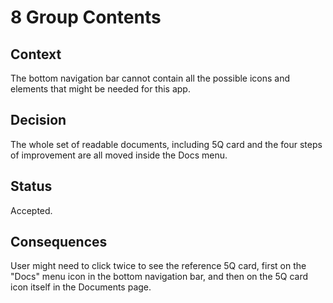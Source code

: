 <!--
© 2022 Marco Bresciani

Copying and distribution of this file, with or without modification, are
permitted in any medium without royalty provided the copyright notice
and this notice are preserved.
This file is offered as-is, without any warranty.

SPDX-FileCopyrightText: 2022 Marco Bresciani

SPDX-License-Identifier: FSFAP
-->
# 8 Group Contents

## Context
The bottom navigation bar cannot contain all the possible icons and
elements that might be needed for this app.

## Decision
The whole set of readable documents, including 5Q card and the four
steps of improvement are all moved inside the Docs menu.

## Status
Accepted.

## Consequences
User might need to click twice to see the reference 5Q card, first on
the "Docs" menu icon in the bottom navigation bar, and then on the 5Q
card icon itself in the Documents page.
